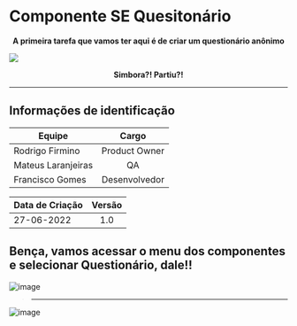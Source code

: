 # Componente SE Quesitonário


<p align = "center" size = '6'>
    <strong> A primeira tarefa que vamos ter aqui é de criar um questionário anônimo </strong> 
</p>


<strong> ![](https://media4.giphy.com/media/yNs2a0jRkYxy6191B2/giphy.gif?cid=ecf05e47po9vsvklm84dponobrdiu80o5mt3x8kz7d0vms98&rid=giphy.gif&ct=g) </strong>




<p align = "center">
    <strong> Simbora?! Partiu?! </strong> 
</p>


------------------------------------------------------------------

## Informações de identificação 
| Equipe   |      Cargo      |
|----------|:-------------:|
| Rodrigo Firmino |  Product Owner |
| Mateus Laranjeiras |    QA   |
| Francisco Gomes | Desenvolvedor |

|Data de Criação| Versão |
|----------|:-------------:|
|27-06-2022|1.0|





## Bença, vamos acessar o menu dos componentes e selecionar Questionário, dale!! 

![image](https://user-images.githubusercontent.com/95197081/175953692-73e42f69-c212-4223-9bd1-06a7792c341a.png)

> -------------------------------------


![image](https://user-images.githubusercontent.com/95197081/175954023-e32442cc-821b-4a51-b080-e18d85f25740.png)
